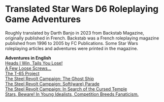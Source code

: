 # Translated Star Wars D6 Roleplaying Game Adventures

Roughly translated by Darth Banjo in 2023 from Backstab Magazine, originally published in French. Backstab was a French roleplaying magazine published from 1996 to 2005 by FC Publications. Some Star Wars roleplaying articles and adventures were printed in the magazine. 

**Adventures in English**  
[Heads I Win, Tails You Lose!](https://github.com/DarthBanjo/swd6-fr-adventures/blob/main/01.md)  
[A Few Loose Screws...](https://github.com/DarthBanjo/swd6-fr-adventures/blob/main/07.md)  
[The T-65 Project](https://github.com/DarthBanjo/swd6-fr-adventures/blob/main/27.md)  
[The Steel Revolt Campaign: The Ghost Ship](https://github.com/DarthBanjo/swd6-fr-adventures/blob/main/28.md)  
[The Steel Revolt Campaign: Soft(ware) Parade](https://github.com/DarthBanjo/swd6-fr-adventures/blob/main/29.md)  
[The Steel Revolt Campaign: In Search of the Cursed Temple](https://github.com/DarthBanjo/swd6-fr-adventures/blob/main/30.md)   
[Stars, Beware! In Young Idealists, Competition Breeds Fanaticism.](https://github.com/DarthBanjo/swd6-fr-adventures/blob/main/33.md)  
